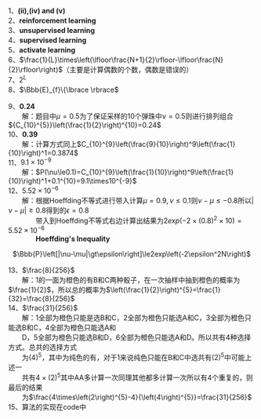 1、**(ii),(iv) and (v)**  
2、**reinforcement learning**  
3、**unsupervised learning**  
4、**supervised learning**  
5、**activate learning**  
6、$\frac{1}{L}\times\left(\lfloor\frac{N+1}{2}\rfloor-\lfloor\frac{N}{2}\rfloor\right)$（主要是计算偶数的个数，偶数是错误的）  
7、$2^L$  
8、$\Bbb{E}_{f}\{\lbrace \rbrace$
 
9、**0.24**  
&emsp;&emsp;解：题目中$\mu=0.5$为了保证采样的10个弹珠中$\nu=0.5$则进行排列组合${C_{10}^{5}}\left(\frac{1}{2}\right)^{10}=0.24$  
10、**0.39**  
&emsp;&emsp;解：计算方式同上$C_{10}^{9}\left(\frac{9}{10}\right)^9\left(\frac{1}{10}\right)^1=0.3874$  
11、$9.1\times10^{-9}$  
&emsp;&emsp;解：$P(\nu\le0.1)=C_{10}^{9}\left(\frac{1}{10}\right)^9\left(\frac{1}{10}\right)^1+0.1^{10}=9.1\times10^{-9}$  
12、$5.52\times10^{-6}$  
&emsp;&emsp;解：根据Hoeffding不等式进行带入计算$\mu=0.9,\nu\le0.1$则$\nu-\mu\le-0.8$所以$|\nu-\mu|\ge0.8$得到的$\epsilon=0.8$  
&emsp;&emsp;&emsp;&emsp;带入到Hoeffding不等式右边计算出结果为$2exp\left(-2\times(0.8)^2\times10\right)=5.52\times10^{-6}$  
&emsp;&emsp;&emsp;&emsp;**Hoeffding's Inequality**  
<p align="center">
$\Bbb{P}\left[|\nu-\mu|\gt\epsilon\right]\le2exp\left(-2\epsilon^2N\right)$
</p>


13、$\frac{8}{256}$  
&emsp;&emsp;解：1的一面为橙色的有B和C两种骰子，在一次抽样中抽到橙色的概率为$\frac{1}{2}$，所以总的概率为$\left(\frac{1}{2}\right)^{5}=\frac{1}{32}=\frac{8}{256}$  
14、$\frac{31}{256}$  
&emsp;&emsp;解：1全部为橙色只能是选B和C，2全部为橙色只能选A和C，3全部为橙色只能选B和C，4全部为橙色只能选A和  
&emsp;&emsp;D，5全部为橙色只能选B和D，6全部为橙色只能选A和D。所以共有4种选择方式。总共的选择方式  
&emsp;&emsp;为$\left(4\right)^{5}$，其中为纯色的有，对于1来说纯色只能在B和C中选共有$\left(2\right)^{5}$中可能上述一  
&emsp;&emsp;共有$4\times\left(2\right)^{5}$其中AA多计算一次同理其他都多计算一次所以有$4$个重复的，则最后的结果  
&emsp;&emsp;为$\frac{4\times\left(2\right)^{5}-4}{\left(4\right)^{5}}=\frac{31}{256}$  
15、算法的实现在code中
